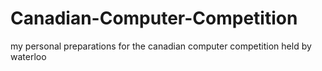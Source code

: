 # Canadian-Computer-Competition
my personal preparations for the canadian computer competition held by waterloo
